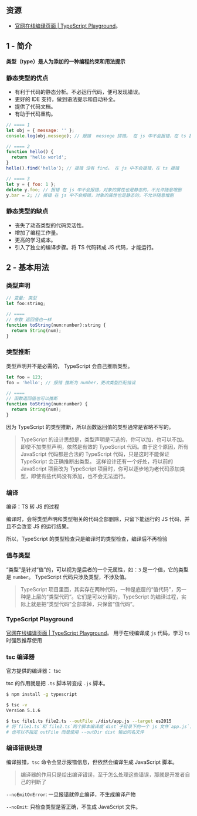 
## 资源

- [官网在线编译页面 | TypeScript Playground](http://www.typescriptlang.org/play/)。


## 1 - 简介

**类型（type）是人为添加的一种编程约束和用法提示**


###  静态类型的优点
- 有利于代码的静态分析。不必运行代码，便可发现错误。
- 更好的 IDE 支持，做到语法提示和自动补全。
- 提供了代码文档。
- 有助于代码重构。

```js
// ==== 1
let obj = { message: '' };
console.log(obj.messege); // 报错  messege 拼错。 在 js 中不会报错，在 ts 报错

// ==== 2
function hello() {
  return 'hello world';
}
hello().find('hello'); // 报错 没有 find。 在 js 中不会报错，在 ts 报错

// ==== 3
let y = { foo: 1 };
delete y.foo; // 报错 在 js 中不会报错，对象的属性也是静态的，不允许随意增删
y.bar = 2; // 报错 在 js 中不会报错，对象的属性也是静态的，不允许随意增删
```

###  静态类型的缺点
- 丧失了动态类型的代码灵活性。
- 增加了编程工作量。
- 更高的学习成本。
- 引入了独立的编译步骤。将 TS 代码转成 JS 代码，才能运行。


## 2 - 基本用法

### 类型声明
```js
// 变量: 类型
let foo:string;

// ====
// 参数 返回值也一样
function toString(num:number):string {
  return String(num);
}
```

### 类型推断
类型声明并不是必需的， TypeScript 会自己推断类型。
```js
let foo = 123;
foo = 'hello'; // 报错 推断为 number，更改类型匹配错误

// ====
// 函数返回值也可以推断
function toString(num:number) {
  return String(num);
}
```
因为 TypeScript 的类型推断，所以函数返回值的类型通常是省略不写的。

> TypeScript 的设计思想是，类型声明是可选的，你可以加，也可以不加。即使不加类型声明，依然是有效的 TypeScript 代码。由于这个原因，所有 JavaScript 代码都是合法的 TypeScript 代码，只是这时不能保证 TypeScript 会正确推断出类型。
> 这样设计还有一个好处，将以前的 JavaScript 项目改为 TypeScript 项目时，你可以逐步地为老代码添加类型，即使有些代码没有添加，也不会无法运行。


### 编译
编译：TS 转 JS 的过程

编译时，会将类型声明和类型相关的代码全部删除，只留下能运行的 JS 代码，并且不会改变 JS 的运行结果。

所以，TypeScript 的类型检查只是编译时的类型检查，编译后不再检验


### 值与类型

“类型”是针对“值”的，可以视为是后者的一个元属性，如：`3` 是一个值，它的类型是 `number`。
TypeScript 代码只涉及类型，不涉及值。

> TypeScript 项目里面，其实存在两种代码，一种是底层的“值代码”，另一种是上层的“类型代码”。它们是可以分离的，TypeScript 的编译过程，实际上就是把“类型代码”全部拿掉，只保留“值代码”。


### TypeScript Playground

[官网在线编译页面 | TypeScript Playground](http://www.typescriptlang.org/play/)。
用于在线编译成 `js` 代码，学习 `ts` 时强烈推荐使用



### tsc 编译器

官方提供的编译器： tsc

tsc 的作用就是把 `.ts` 脚本转变成 `.js` 脚本。

```bash
$ npm install -g typescript

$ tsc -v
Version 5.1.6

$ tsc file1.ts file2.ts --outFile ./dist/app.js --target es2015
# 将`file1.ts`和`file2.ts`两个脚本编译成`dist`子目录下的一个 js 文件`app.js`， 转换成 es6 语法（默认es3）
# 也可以不指定 outFile 而是使用 --outDir dist 输出同名文件

```

### 编译错误处理
编译报错，`tsc` 命令会显示报错信息，但依然会编译生成 JavaScript 脚本。
> 编译器的作用只是给出编译错误，至于怎么处理这些错误，那就是开发者自己的判断了

`--noEmitOnError`:  一旦报错就停止编译，不生成编译产物

`--noEmit`: 只检查类型是否正确，不生成 JavaScript 文件。